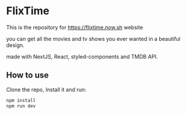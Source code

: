 # FlixTime

This is the repository for https://flixtime.now.sh website

you can get all the movies and tv shows you ever wanted in a beautiful design.

made with NextJS, React, styled-components and TMDB API.

## How to use

Clone the repo, Install it and run:

```bash
npm install
npm run dev
```